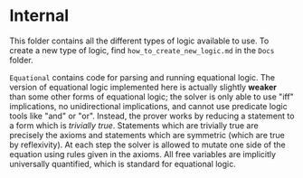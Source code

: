 # Internal

This folder contains all the different types of logic available to use. To create a new type of logic, find `how_to_create_new_logic.md` in the `Docs` folder.

`Equational` contains code for parsing and running equational logic. The version of equational logic implemented here is actually slightly **weaker** than some other forms of equational logic; the solver is only able to use "iff" implications, no unidirectional implications, and cannot use predicate logic tools like "and" or "or". Instead, the prover works by reducing a statement to a form which is *trivially true*. Statements which are trivially true are precisely the axioms and statements which are symmetric (which are true by reflexivity). At each step the solver is allowed to mutate one side of the equation using rules given in the axioms. All free variables are implicitly universally quantified, which is standard for equational logic.
